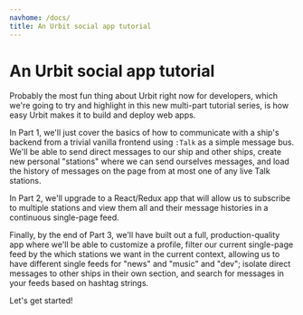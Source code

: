 ```yaml
---
navhome: /docs/
title: An Urbit social app tutorial
---
```


# An Urbit social app tutorial

Probably the most fun thing about Urbit right now for developers, which we're going to try and highlight in this new multi-part tutorial series, is how easy Urbit makes it to build and deploy web apps.

In Part 1, we'll just cover the basics of how to communicate with a ship's backend from a trivial vanilla frontend using `:Talk` as a simple message bus. We'll be able to send direct messages to our ship and other ships, create new personal "stations" where we can send ourselves messages, and load the history of messages on the page from at most one of any live Talk stations.

In Part 2, we'll upgrade to a React/Redux app that will allow us to subscribe to multiple stations and view them all and their message histories in a continuous single-page feed.

Finally, by the end of Part 3, we'll have built out a full, production-quality app where we'll be able to customize a profile, filter our current single-page feed by the which stations we want in the current context, allowing us to have different single feeds for "news" and "music" and "dev"; isolate direct messages to other ships in their own section, and search for messages in your feeds based on hashtag strings.

Let's get started!

<list>
</list>
